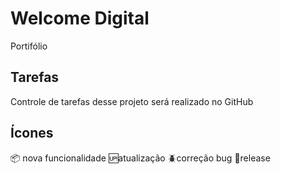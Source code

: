 # Welcome Digital
 Portifólio

 ## Tarefas

 Controle de tarefas desse projeto será realizado no GitHub

 ## Ícones

:package: nova funcionalidade
 :up:atualização
 :beetle:correção bug
 :checkered_flag:release

